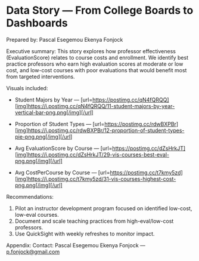 # Data Story — From College Boards to Dashboards

Prepared by: Pascal Esegemou Ekenya Fonjock

Executive summary:
This story explores how professor effectiveness (EvaluationScore) relates to course costs and enrollment. We identify best practice professors who earn high evaluation scores at moderate or low cost, and low-cost courses with poor evaluations that would benefit most from targeted interventions.

Visuals included:
- Student Majors by Year — [url=https://postimg.cc/qN4fQRQQ][img]https://i.postimg.cc/qN4fQRQQ/11-student-majors-by-year-vertical-bar-png.png[/img][/url]
- Proportion of Student Types — [url=https://postimg.cc/rdwBXPBr][img]https://i.postimg.cc/rdwBXPBr/12-proportion-of-student-types-pie-png.png[/img][/url]

- Avg EvaluationScore by Course — [url=https://postimg.cc/dZsHrkJT][img]https://i.postimg.cc/dZsHrkJT/29-vis-courses-best-eval-png.png[/img][/url]

- Avg CostPerCourse by Course — [url=https://postimg.cc/t7kmy5zd][img]https://i.postimg.cc/t7kmy5zd/31-vis-courses-highest-cost-png.png[/img][/url]


Recommendations:
1. Pilot an instructor development program focused on identified low-cost, low-eval courses.
2. Document and scale teaching practices from high-eval/low-cost professors.
3. Use QuickSight with weekly refreshes to monitor impact.

Appendix:
Contact: Pascal Esegemou Ekenya Fonjock — p.fonjock@gmail.com
